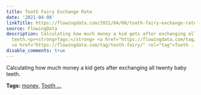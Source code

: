 ```yaml
---
title: Tooth Fairy Exchange Rate
date: '2021-04-08'
linkTitle: https://flowingdata.com/2021/04/08/tooth-fairy-exchange-rate/
source: FlowingData
description: Calculating how much money a kid gets after exchanging all twenty baby
  teeth.<p><strong>Tags:</strong> <a href="https://flowingdata.com/tag/money/" rel="tag">money</a>,
  <a href="https://flowingdata.com/tag/tooth-fairy/" rel="tag">Tooth ...
disable_comments: true
---
```

Calculating how much money a kid gets after exchanging all twenty baby teeth.<p><strong>Tags:</strong> <a href="https://flowingdata.com/tag/money/" rel="tag">money</a>, <a href="https://flowingdata.com/tag/tooth-fairy/" rel="tag">Tooth ...